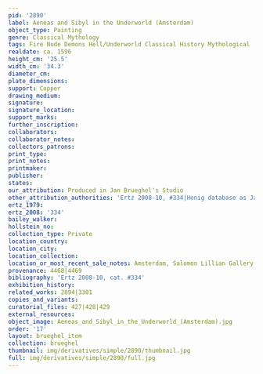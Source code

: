 ```yaml
---
pid: '2890'
label: Aeneas and Sibyl in the Underworld (Amsterdam)
object_type: Painting
genre: Classical Mythology
tags: Fire Nude Demons Hell/Underworld Classical History Mythological
realdate: ca. 1596
height_cm: '25.5'
width_cm: '34.3'
diameter_cm: 
plate_dimensions: 
support: Copper
drawing_medium: 
signature: 
signature_location: 
support_marks: 
further_inscription: 
collaborators: 
collaborator_notes: 
collectors_patrons: 
print_type: 
print_notes: 
printmaker: 
publisher: 
states: 
our_attribution: Produced in Jan Brueghel's Studio
other_attribution_authorities: 'Ertz 2008-10, #334|Honig database as Jan and studio'
ertz_1979: 
ertz_2008: '334'
bailey_walker: 
hollstein_no: 
collection_type: Private
location_country: 
location_city: 
location_collection: 
location_or_most_recent_sale_notes: Amsterdam, Salomon Lillian Gallery
provenance: 4468|4469
bibliography: 'Ertz 2008-10, cat. #334'
exhibition_history: 
related_works: 2894|3301
copies_and_variants: 
curatorial_files: 427|428|429
external_resources: 
object_image: Aeneas_and_Sibyl_in_the_Underworld_(Amsterdam).jpg
order: '17'
layout: brueghel_item
collection: brueghel
thumbnail: img/derivatives/simple/2890/thumbnail.jpg
full: img/derivatives/simple/2890/full.jpg
---
```

